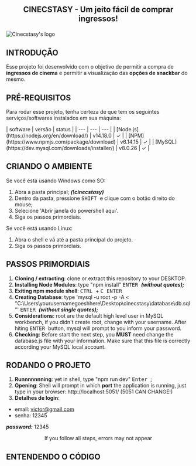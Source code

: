 ## <p align="center"> CINECSTASY - Um jeito fácil de comprar ingressos! </p>
![Cinecstasy's logo](https://raw.githubusercontent.com/victorinknov/dump-files/80ce369f1cefbaec8e720349c564384129a31153/cinecstasy-logo.svg)

## INTRODUÇÃO 
Esse projeto foi desenvolvido com o objetivo de permitir a compra de **ingressos de cinema** e permitir a visualização das **opções de snackbar** do mesmo.

<style>
 .centered {
  display: flex;
  justify-content: center;
  align-items: center;
 }
</style>
## PRÉ-REQUISITOS
Para rodar esse projeto, tenha certeza de que tem os seguintes serviços/softwares instalados em sua máquina:
<div class="centered">
| software | versão | status |
| --- | --- | --- |
| [Node.js](https://nodejs.org/en/download/) | v14.18.0 | ✓ |
| [NPM](https://www.npmjs.com/package/download) | v6.14.15 | ✓ |
| [MySQL](https://dev.mysql.com/downloads/installer/) | v8.0.26 | ✓ |
</div>


## CRIANDO O AMBIENTE
Se você está usando Windows como SO:
1. Abra a pasta principal; ***(\cinecstasy\)***
2. Dentro da pasta, pressione <kbd> SHIFT </kbd> e clique com o botão direito do mouse;
3. Selecione 'Abrir janela do powershell aqui'.
4. Siga os passos primordiais.

Se você está usando Linux:
1. Abra o shell e vá até a pasta principal do projeto.
2. Siga os passos primordiais.

## PASSOS PRIMORDIAIS
1. **Cloning / extracting**: clone or extract this repository to your DESKTOP. 
2. **Installing Node Modules**: type "npm install" <kbd> ENTER </kbd> ***(without quotes);***
3. **Exiting npm module shell**: <kbd> CTRL </kbd> + <kbd> C </kbd> <kbd> ENTER </kbd>
4. **Creating Database**: type 'mysql -u root -p -A < "C:\Users\yourusernamegoeshhere\Desktop\cinecstasy\database\db.sql"' <kbd> ENTER </kbd> ***(without single quotes);***
5. **Considerations**: root are the default high level user in MySQL workbench, if you didn't create root, change with your username. After hiting <kbd> ENTER </kbd> button, mysql will prompt to you inform your password.  
6. **Checking**: Before start the next step, you **MUST** need change the database.js file with your information. Make sure that this file is correctly according your MySQL local account. 

## RODANDO O PROJETO
1. **Runnnnnnning**: yet in shell, type "npm run dev" <kbd> Enter </kbd>;
2. **Opening**: Shell will prompt in which **port** the application is running, just type in your browser: http://localhost:5051/ (5051 CAN CHANGE!)
3. **Detalhes de login**: 
- email: victor@gmail.com
- senha: 12345

***password:*** 12345 
 <p align=center>If you follow all steps, errors may not appear</p>
 
## ENTENDENDO O CÓDIGO
